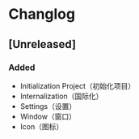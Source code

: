 # Changlog

## [Unreleased]

### Added
- Initialization Project（初始化项目）
- Internalization（国际化）
- Settings（设置）
- Window（窗口）
- Icon（图标）
